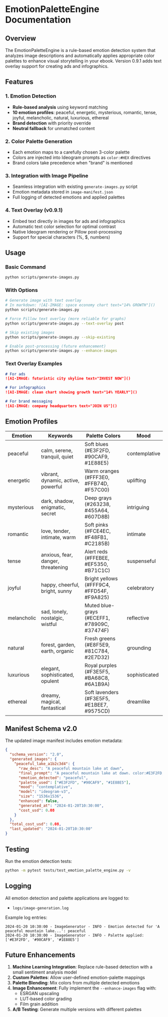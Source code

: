 # EmotionPaletteEngine Documentation

## Overview

The EmotionPaletteEngine is a rule-based emotion detection system that analyzes image descriptions and automatically applies appropriate color palettes to enhance visual storytelling in your ebook. Version 0.9.1 adds text overlay support for creating ads and infographics.

## Features

### 1. Emotion Detection
- **Rule-based analysis** using keyword matching
- **10 emotion profiles**: peaceful, energetic, mysterious, romantic, tense, joyful, melancholic, natural, luxurious, ethereal
- **Brand detection** with priority override
- **Neutral fallback** for unmatched content

### 2. Color Palette Generation
- Each emotion maps to a carefully chosen 3-color palette
- Colors are injected into Ideogram prompts as `color:#HEX` directives
- Brand colors take precedence when "brand" is mentioned

### 3. Integration with Image Pipeline
- Seamless integration with existing `generate-images.py` script
- Emotion metadata stored in `image-manifest.json`
- Full logging of detected emotions and applied palettes

### 4. Text Overlay (v0.9.1)
- Embed text directly in images for ads and infographics
- Automatic text color selection for optimal contrast
- Native Ideogram rendering or Pillow post-processing
- Support for special characters (%, $, numbers)

## Usage

### Basic Command
```bash
python scripts/generate-images.py
```

### With Options
```bash
# Generate image with text overlay
# In markdown: ![AI-IMAGE: space economy chart text="14% GROWTH"]()
python scripts/generate-images.py

# Force Pillow text overlay (more reliable for graphs)
python scripts/generate-images.py --text-overlay post

# Skip existing images
python scripts/generate-images.py --skip-existing

# Enable post-processing (future enhancement)
python scripts/generate-images.py --enhance-images
```

### Text Overlay Examples

```markdown
# For ads
![AI-IMAGE: futuristic city skyline text="INVEST NOW"]()

# For infographics  
![AI-IMAGE: clean chart showing growth text="14% YEARLY"]()

# For brand messaging
![AI-IMAGE: company headquarters text="JOIN US"]()
```

## Emotion Profiles

| Emotion | Keywords | Palette Colors | Mood |
|---------|----------|----------------|------|
| peaceful | calm, serene, tranquil, quiet | Soft blues (#E3F2FD, #90CAF9, #1E88E5) | contemplative |
| energetic | vibrant, dynamic, active, powerful | Warm oranges (#FFF3E0, #FFB74D, #F57C00) | uplifting |
| mysterious | dark, shadow, enigmatic, secret | Deep grays (#263238, #455A64, #607D8B) | intriguing |
| romantic | love, tender, intimate, warm | Soft pinks (#FCE4EC, #F48FB1, #C2185B) | intimate |
| tense | anxious, fear, danger, threatening | Alert reds (#FFEBEE, #EF5350, #B71C1C) | suspenseful |
| joyful | happy, cheerful, bright, sunny | Bright yellows (#FFF9C4, #FFD54F, #F9A825) | celebratory |
| melancholic | sad, lonely, nostalgic, wistful | Muted blue-grays (#ECEFF1, #78909C, #37474F) | reflective |
| natural | forest, garden, earth, organic | Fresh greens (#E8F5E9, #81C784, #2E7D32) | grounding |
| luxurious | elegant, sophisticated, opulent | Royal purples (#F3E5F5, #BA68C8, #6A1B9A) | sophisticated |
| ethereal | dreamy, magical, fantastical | Soft lavenders (#F3E5F5, #E1BEE7, #9575CD) | dreamlike |

## Manifest Schema v2.0

The updated image manifest includes emotion metadata:

```json
{
  "schema_version": "2.0",
  "generated_images": {
    "peaceful_lake_a1b2c3d4": {
      "raw_desc": "A peaceful mountain lake at dawn",
      "final_prompt": "A peaceful mountain lake at dawn. color:#E3F2FD, color:#90CAF9, color:#1E88E5. vivid, ultra-detail",
      "emotion_detected": "peaceful",
      "palette_used": ["#E3F2FD", "#90CAF9", "#1E88E5"],
      "mood": "contemplative",
      "model": "ideogram-v3",
      "size": "1536x1536",
      "enhanced": false,
      "generated_at": "2024-01-20T10:30:00",
      "cost_usd": 0.08
    }
  },
  "total_cost_usd": 0.08,
  "last_updated": "2024-01-20T10:30:00"
}
```

## Testing

Run the emotion detection tests:
```bash
python -m pytest tests/test_emotion_palette_engine.py -v
```

## Logging

All emotion detection and palette applications are logged to:
- `logs/image-generation.log`

Example log entries:
```
2024-01-20 10:30:00 - ImageGenerator - INFO - Emotion detected for 'A peaceful mountain lake...': peaceful
2024-01-20 10:30:00 - ImageGenerator - INFO - Palette applied: ['#E3F2FD', '#90CAF9', '#1E88E5']
```

## Future Enhancements

1. **Machine Learning Integration**: Replace rule-based detection with a small sentiment analysis model
2. **Custom Palettes**: Allow user-defined emotion-palette mappings
3. **Palette Blending**: Mix colors from multiple detected emotions
4. **Image Enhancement**: Fully implement the `--enhance-images` flag with:
   - ESRGAN upscaling
   - LUT-based color grading
   - Film grain addition
5. **A/B Testing**: Generate multiple versions with different palettes